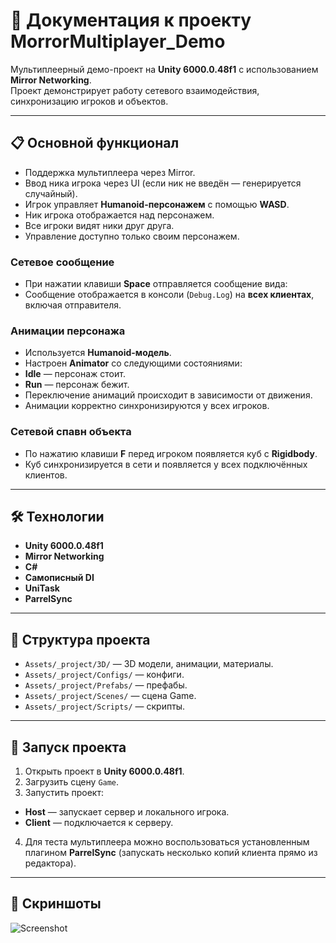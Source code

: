 # 📖 Документация к проекту MorrorMultiplayer_Demo

Мультиплеерный демо-проект на **Unity 6000.0.48f1** с использованием **Mirror Networking**.  
Проект демонстрирует работу сетевого взаимодействия, синхронизацию игроков и объектов.

---

## 📋 Основной функционал

- Поддержка мультиплеера через Mirror.  
- Ввод ника игрока через UI (если ник не введён — генерируется случайный).  
- Игрок управляет **Humanoid-персонажем** с помощью **WASD**.  
- Ник игрока отображается над персонажем.  
- Все игроки видят ники друг друга.  
- Управление доступно только своим персонажем.  

### Сетевое сообщение
- При нажатии клавиши **Space** отправляется сообщение вида:  
- Сообщение отображается в консоли (`Debug.Log`) на **всех клиентах**, включая отправителя.

### Анимации персонажа
- Используется **Humanoid-модель**.  
- Настроен **Animator** со следующими состояниями:  
- **Idle** — персонаж стоит.  
- **Run** — персонаж бежит.  
- Переключение анимаций происходит в зависимости от движения.  
- Анимации корректно синхронизируются у всех игроков.  

### Сетевой спавн объекта
- По нажатию клавиши **F** перед игроком появляется куб с **Rigidbody**.  
- Куб синхронизируется в сети и появляется у всех подключённых клиентов.  

---

## 🛠️ Технологии
- **Unity 6000.0.48f1**  
- **Mirror Networking**  
- **C#**  
- **Самописный DI**   
- **UniTask** 
- **ParrelSync**

---

## 📂 Структура проекта
- `Assets/_project/3D/` — 3D модели, анимации, материалы.  
- `Assets/_project/Configs/` — конфиги. 
- `Assets/_project/Prefabs/` — префабы. 
- `Assets/_project/Scenes/` — сцена Game. 
- `Assets/_project/Scripts/` — cкрипты. 

---

## 🚀 Запуск проекта
1. Открыть проект в **Unity 6000.0.48f1**.  
2. Загрузить сцену `Game`.  
3. Запустить проект:  
 - **Host** — запускает сервер и локального игрока.  
 - **Client** — подключается к серверу.  
4. Для теста мультиплеера можно воспользоваться установленным плагином **ParrelSync** (запускать несколько копий клиента прямо из редактора).  

---

## 📸 Скриншоты
![Screenshot](Assets/Screenshots/Screenshot.png)

